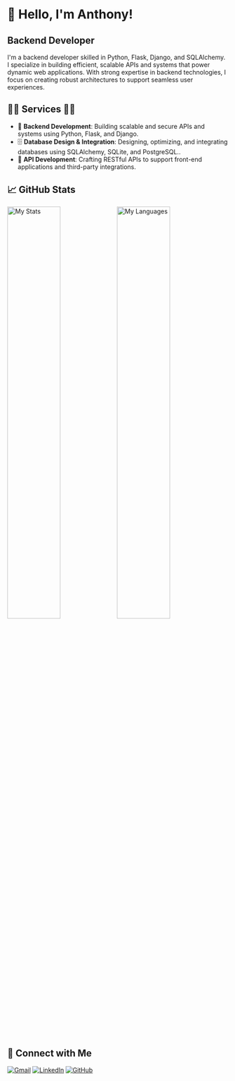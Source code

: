 # 👋 Hello, I'm Anthony!

## Backend Developer
I'm a backend developer skilled in Python, Flask, Django, and SQLAlchemy. I specialize in building efficient, scalable APIs and systems that power dynamic web applications. With strong expertise in backend technologies, I focus on creating robust architectures to support seamless user experiences.

## 👨‍💻 Services 👨‍💻
- 🐍 **Backend Development**: Building scalable and secure APIs and systems using Python, Flask, and Django.
- 🗄️ **Database Design & Integration**: Designing, optimizing, and integrating databases using SQLAlchemy, SQLite, and PostgreSQL..
- 🔧 **API Development**: Crafting RESTful APIs to support front-end applications and third-party integrations.

## 📈 GitHub Stats
<img alt="My Stats" align="left" width="49%" src="https://github-readme-stats.vercel.app/api?username=ngunyigachie&show_icons=true&theme=synthwave"/>
<img alt="My Languages" align="left" width="49%" src="https://github-readme-stats.vercel.app/api/top-langs/?username=ngunyigachie&layout=compact&theme=synthwave"/>

## 🔗 Connect with Me
[![Gmail](https://img.shields.io/badge/-Gmail-red?style=flat-square&logo=gmail&logoColor=white&link=mailto:antogachie@gmail.com)](mailto:antogachie@gmail.com)
[![LinkedIn](https://img.shields.io/badge/-LinkedIn-blue?style=flat-square&logo=linkedin&logoColor=white&link=https://www.linkedin.com/in/your-profile)](https://www.linkedin.com/in/gachie-ngunyi-8499062b8/)
[![GitHub](https://img.shields.io/badge/-GitHub-black?style=flat-square&logo=github&logoColor=white&link=https://github.com/NgunyiGachie)](https://github.com/NgunyiGachie)





